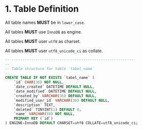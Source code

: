 # 1. Table Definition

All table names **MUST** be in `lower_case`.

All tables **MUST** use `InnoDB` as engine.

All tables **MUST** user `utf8` as charset.

All tables **MUST** user `utf8_unicode_ci` as collate.

~~~sql
-- --------------------------------------------------------
--
-- Table structure for table `tabel_name`
--
CREATE TABLE IF NOT EXISTS `tabel_name` (
	`id` CHAR(36) NOT NULL,
	`date_created` DATETIME DEFAULT NULL,
	`date_modified` DATETIME DEFAULT NULL,
	`created_by` VARCHAR(36) DEFAULT NULL,
	`modified_user_id` VARCHAR(36) DEFAULT NULL,
	`description` TEXT,
	`deleted` TINYINT(1) DEFAULT 0,
	`name` VARCHAR(50) NOT NULL,
	PRIMARY KEY (`id`)
) ENGINE=InnoDB DEFAULT CHARSET=utf8 COLLATE=utf8_unicode_ci;
~~~
